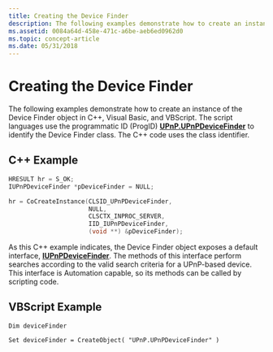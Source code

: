 ```yaml
---
title: Creating the Device Finder
description: The following examples demonstrate how to create an instance of the Device Finder object in C++, Visual Basic, and VBScript.
ms.assetid: 0084a64d-458e-471c-a6be-aeb6ed0962d0
ms.topic: concept-article
ms.date: 05/31/2018
---
```


# Creating the Device Finder

The following examples demonstrate how to create an instance of the Device Finder object in C++, Visual Basic, and VBScript. The script languages use the programmatic ID (ProgID) [**UPnP.UPnPDeviceFinder**](/windows/desktop/api/Upnp/nn-upnp-iupnpdevicefinder) to identify the Device Finder class. The C++ code uses the class identifier.

## C++ Example


```C++
HRESULT hr = S_OK;
IUPnPDeviceFinder *pDeviceFinder = NULL;

hr = CoCreateInstance(CLSID_UPnPDeviceFinder, 
                      NULL,
                      CLSCTX_INPROC_SERVER,
                      IID_IUPnPDeviceFinder,
                      (void **) &pDeviceFinder);
```



As this C++ example indicates, the Device Finder object exposes a default interface, [**IUPnPDeviceFinder**](/windows/desktop/api/Upnp/nn-upnp-iupnpdevicefinder). The methods of this interface perform searches according to the valid search criteria for a UPnP-based device. This interface is Automation capable, so its methods can be called by scripting code.

## VBScript Example


```VB
Dim deviceFinder

Set deviceFinder = CreateObject( "UPnP.UPnPDeviceFinder" )
```



 

 




